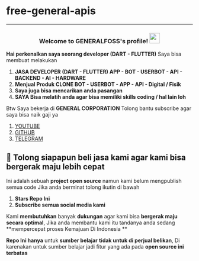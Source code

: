 # free-general-apis

<!-- INTRO START -->
---
<h3 align="center">
  Welcome to GENERALFOSS's profile!
  <img src="https://media.giphy.com/media/hvRJCLFzcasrR4ia7z/giphy.gif" width="28">
</h3>

**Hai perkenalkan saya seorang developer (DART - FLUTTER)**
Saya bisa membuat melakukan

1. **JASA DEVELOPER (DART - FLUTTER) APP - BOT - USERBOT - API - BACKEND - AI - HARDWARE**
2. **Menjual Produk CLONE BOT - USERBOT - APP - API - Digital / Fisik**
3. **Saya juga bisa mencarikan anda pasangan**
4. **SAYA Bisa melatih anda agar bisa memiliki skills coding / hal lain loh**

Btw Saya bekerja di **GENERAL CORPORATION** Tolong bantu subscribe agar saya bisa naik gaji ya

1. [YOUTUBE](https://www.youtube.com/@GENERALCORP)
2. [GITHUB](https://github.com/generalcorporation)
3. [TELEGRAM](https://t.me/GENERALCORPORATIONBOT?start=ref_gh_readme_free-general-apis)

🙏️ **Tolong siapapun beli jasa kami agar kami bisa bergerak maju lebih cepat**
---
<!-- INTRO END -->

<!-- START README -->

Ini adalah sebuah **project open source** namun kami belum mengpublish semua code Jika anda berminat tolong ikutin di bawah

1. **Stars Repo Ini**
2. **Subscribe semua social media kami**

Kami **membutuhkan** banyak **dukungan** agar kami bisa **bergerak maju secara optimal**, Jika anda membantu kami itu tandanya anda sedang **mempercepat proses Kemajuan Di Indonesia **

**Repo Ini hanya** untuk **sumber belajar** **tidak untuk di perjual belikan**, Di karenakan untuk sumber belajar jadi fitur yang ada pada **open source ini terbatas**